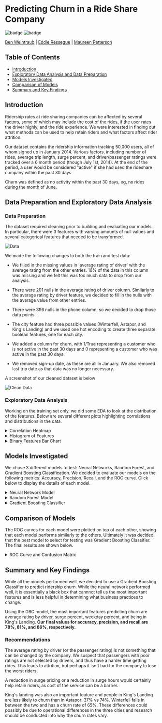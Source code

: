 # Predicting Churn in a Ride Share Company
![badge](https://img.shields.io/badge/last%20modified-april%20%202020-success)
![badge](https://img.shields.io/badge/status-in%20progress-yellow)

<a href="https://github.com/b-weintraub">Ben Weintraub</a> | <a href="https://github.com/redwin21">Eddie Ressegue</a> | <a href="https://github.com/mkpetterson">Maureen Petterson</a>

## Table of Contents

- <a href="https://github.com/mkpetterson/ride-share-churn#intro">Introduction</a>  
- <a href="https://github.com/mkpetterson/ride-share-churn#exploratory-data-analysis-and-data-preparation">Exploratory Data Analysis and Data Preparation</a> 
- <a href="https://github.com/mkpetterson/ride-share-churn#models-investigated">Models Investigated</a>  
- <a href="https://github.com/mkpetterson/ride-share-churn#comparison-of-models">Comparison of Models</a> 
- <a href="https://github.com/mkpetterson/ride-share-churn#summary-and-key-findings">Summary and Key Findings</a>



## Introduction
Ridership rates at ride sharing companies can be affected by several factors, some of which may include the cost of the rides, if the user rates the driver highly, and the ride experience. We were interested in finding out what methods can be used to help retain riders and what factors affect rider attrition. 

Our dataset contains the ridership information tracking 50,000 users, all of whom signed up in January 2014. Various factors, including number of rides, average trip length, surge percent, and driver/passenger ratings were tracked over a 6 month period (though July 1st, 2014). At the end of the period, a user would be considered "active" if she had used the rideshare company within the past 30 days. 

Churn was defined as no activity within the past 30 days, eg, no rides during the month of June. 


## Data Preparation and Exploratory Data Analysis

### Data Preparation

The dataset required cleaning prior to building and evaluating our models. In particular, there were 3 features with varying amounts of null values and several categorical features that needed to be transformed. 

<img alt="Data" src='img/data_head.png'>

We made the following changes to both the train and test data:

- We filled in the missing values in 'average rating of driver' with the average rating from the other entries.  16% of the data in this column was missing and we felt this was too much data to drop from our analysis. 

- There were 201 nulls in the average rating of driver column. Similarly to the average rating by driver feature, we decided to fill in the nulls with the average value from other entries. 

- There were 396 nulls in the phone column, so we decided to drop those data points. 

- The city feature had three possible values (Winterfell, Astapor, and King's Landing) and we used one hot encoding to create three separate boolean features, one for each city. 

- We added a column for churn, with 1/True representing a customer who is not active in the past 30 days and 0 representing a customer who was active in the past 30 days. 

- We removed sign-up date, as these are all in January. We also removed last trip date as that data was no longer necessary. 


A screenshot of our cleaned dataset is below

<img alt="Clean Data" src='img/data_clean_head.png'>


### Exploratory Data Analysis

Working on the training set only, we did some EDA to look at the distribution of the features. Below are several different plots highlighting correlations and distributions in the data. 

<details>
    <summary>Correlation Heatmap</summary>
<img alt="Heatmap" src='img/corr_heatmap.png' style='width: 600px;'>
</details>

<details>
    <summary>Histogram of Features</summary>
<img alt="Histograms" src='img/histograms_of_features.png'>
</details>

<details>
    <summary>Binary Features Bar Chart</summary>
<p align='middle'>
    <td><img src='img/binary_bar_chart.png' align='center' width="400"></td>
</p>
</details>


## Models Investigated

We chose 3 different models to test: Neural Networks, Random Forest, and Gradient Boosting Classification. We decided to evaluate our models on the following metrics: Accuracy, Precision, Recall, and the ROC curve. Click below to display the details of each model. 

<details>
    <summary>Neural Network Model</summary>

<br>    
The idea behind the neural network model approach was to run a model with a large set of arbitrariliy engineered features. The original features were included in the model fit, as well as various operations on all non-binary feature types. These operations included:
- squaring
- cubing
- exponentiating
- taking the log
- inverting
- taking the sine and cosine
- multiplying all combinations of two features

This created a dataset with 110 total features. Because of this arbitrary feature engineering, feature importance was not investigated for this model.

Moderate tuning of the hyperparameters was done to achieve a final, satisfactory model. The input hyperparameters for the final neural network model include:
- 1000 epochs
- 3 hidden layers:
    - The first layer with ReLU activation
    - The second layer with TanH activation
    - The third layer with sigmoid activation to produce a probability
- 5000 batch size
- 0.2 validation split for cross validation
- 0.01 optimizer learning rate

<p align='middle'>
    <td><img src='./img/metrics_nn.png' align='center' width='500'></td>
</p>

A confusion matrix with a threshold of 50% can be seen here:


<p align='middle'>
    <td><img src='./img/nn_conf_mat.png' align='center' width='400'></td>
</p>
<p align='middle'>
    <b>Accuracy:</b> 57% | <b>Precision:</b> 80% | <b>Recall:</b> 43%
</p>

This matrix shows a large amount of false negatives, with a relatively small amount of false positives, so it is great at predicting positives but not negatives. This explains the high relative precision and low accuracy and recall.

<p align='middle'>
    <td><img src='./img/roc_nn.png' align='center' width='400'></td>
</p>

The final model seems to make predictions in line with the Random Forest and Gradient Boosting models. However, the metrics here on the training data do not reflect similar values as the other models. The lack of interpretability of the neural network and the challenges in tuning the hyperparameters are among the reasons for not choosing to move forward with this model.
</details>


<details>    
    <summary>Random Forest Model</summary>

<br>
We used the following metrics to compare our models including accuracy, precision, recall, and confusion matrices.  Below are the definitions.

<p align='middle'>
    <td><img src='./img/rf_cm1.png' align='center' style='width: 400px;'></td>
</p>
<p align='middle'>
    <b>Accuracy:</b>  74% | <b>Precision:</b> 80% | <b>Recall:</b> 77.7% 
</p>


The following were found to be the most important features:

<p align='middle'>
    <td><img alt="Feature" src='./img/rf_feature_importance.png' width='500'></td>
</p>

Next model hyperparameters were tuned to optimize the model. We optimized the numbers of trees, the max feature parameters, and the max_depth.  The results are shown below.

<ul>
<img src="img/rf_num_tree.png" alt="Drawing" style="width: 250px;">
<img src="img/rf_num_features.png" alt="Drawing" style="width: 250px;">
<img src="img/rf_tree_depth.png" alt="Drawing" style="width: 250px;">

</ul>

Here are the optimized parameters:

- n_estimators=40
- max_features=5
- max_depth=10


Here are the final optimized model metrics and ROC curve:


Confusion matrix :  

<p align='middle'>
    <td><img src='./img/rf_cm2.png' align='center' style='width: 400px;'></td>
</p>
<p align='middle'>
    <b>Accuracy:</b>  78.2% | <b>Precision:</b> 80.5% | <b>Recall:</b> 85.8%
</p>

<p align='middle'>
    <td><img alt="Feature" src='./img/rf_roc.png' width='400'></td>
</p>
</details>


<details>
    <summary>Gradient Boosting Classifier</summary>
<br>
Gradient boosting is a powerful technique that combines an ensemble of weak learners (in this case, decision trees) to yield results better than a random forest classifier. This iterative technique performed faily well out of the box. The default values of our classifier are:
    
- n_estimators = 100
- learning rate = 0.1
- max depth = 3


The results can be summarized in the following confusion matrix with a threshold of 50%: 


<br>
<br>
<p align='middle'>
    <td><img src='./img/confusion_matrix_gbc.png' align='center' width='500'></td>
</p>
<p align='middle'>
    <b>Accuracy:</b> 79% | <b>Precision:</b> 81% | <b>Recall:</b> 86%
</p>



The Feature Importances are shown in the table below. 
<p align='middle'>
<img src="img/feature_import_gbc.png" alt="Drawing" width="500" align="center"/>
</p>
<br>
<br>

Optimizing Parameters: 

Looking at the training and testing errors as a function of number of trees leads to an optimized value of 830, although the change in test errors from 100 to 1000 is relatively minimal. The learning rate also affects the testing errors, but we found that the default learning rate of 0.1 actually works pretty well. 

<img alt="LR" src='img/errors_gbc.png'>


Running the "optimized" GBC model on our data results in the following ROC curve. 

<p align='middle'>
<img src="img/roc_gbc.png" alt="Drawing" width="400" align="center"/>
</p>
<br>

Summary of GBC: 

The Gradient Boosting Classifier works fairly well based on our scoring metrics; the area under the ROC curve is 0.85. We will need to compare this performance to that of the other models before selecting our optimal model for usage on the test data. 


The most influential features are: average rating by driver, surge percent, weekday percent, and living in King's Landing. Interestingly, these features were not highlighted in the correlation heatmap. 

</details>    

## Comparison of Models

The ROC curves for each model were plotted on top of each other, showing that each model performs similarly to the others. Ultimately it was decided that the best model to select for testing was Gradient Boosting Classifier. The final results are shown below. 

<details>
    <summary>ROC Curve and Confusion Matrix</summary>

<p align='middle'>
    <td><img src='./img/roc_overlay.png' align='center' width='400'></td>
</p>


<br>
<br>
<p align='middle'>
    <td><img src='./img/confusion_matrix_gbc_testdata.png' align='center' width='500'></td>
</p>
<p align='middle'>
    <b>Accuracy:</b> 78% | <b>Precision:</b> 81% | <b>Recall:</b> 86%
</p>

</details>

## Summary and Key Findings

While all the models performed well, we decided to use a Gradient Boosting Classifier to predict ridership churn. While the neural network performed well, it is essentially a black box that cannnot tell us the most important features and is less helpful in determining what business practices to change. 

Using the GBC model, the most important features predicting churn are average rating by driver, surge percent, weekday percent, and being in King's Landing. <b>Our final values for accuracy, precision, and recall are 78%, 81%, and 86%, respectively. </b>

### Recommendations

The average rating by driver (or the passenger rating) is not something that can be changed by the company. We suspect that passengers with poor ratings are not selected by drivers, and thus have a harder time getting rides. This leads to attrition, but perhaps it isn't bad for the company to lose the worst riders. 

A reduction in surge pricing or a reduction in surge hours would certainly help retain riders, as cost of the service can be a barrier. 

King's landing was also an important feature and people in King's Landing are less likely to churn than in Astapor: 37% vs 74%. Winterfell falls in between the two and has a churn rate of 65%. These differences could possibly be due to operational differences in the three cities and research should be conducted into why the churn rates vary.